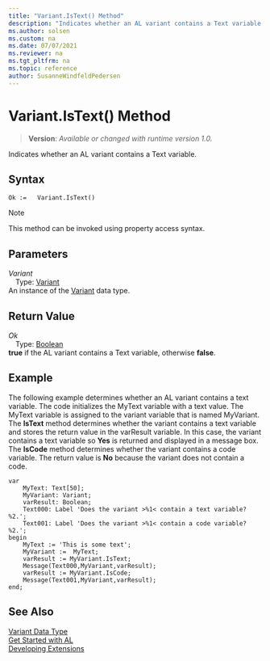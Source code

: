 ```yaml
---
title: "Variant.IsText() Method"
description: "Indicates whether an AL variant contains a Text variable."
ms.author: solsen
ms.custom: na
ms.date: 07/07/2021
ms.reviewer: na
ms.tgt_pltfrm: na
ms.topic: reference
author: SusanneWindfeldPedersen
---
```

[//]: # (START>DO_NOT_EDIT)
[//]: # (IMPORTANT:Do not edit any of the content between here and the END>DO_NOT_EDIT.)
[//]: # (Any modifications should be made in the .xml files in the ModernDev repo.)
# Variant.IsText() Method
> **Version**: _Available or changed with runtime version 1.0._

Indicates whether an AL variant contains a Text variable.


## Syntax
```AL
Ok :=   Variant.IsText()
```
> [!NOTE]
> This method can be invoked using property access syntax.

## Parameters
*Variant*  
&emsp;Type: [Variant](variant-data-type.md)  
An instance of the [Variant](variant-data-type.md) data type.  

## Return Value
*Ok*  
&emsp;Type: [Boolean](../boolean/boolean-data-type.md)  
**true** if the AL variant contains a Text variable, otherwise **false**.


[//]: # (IMPORTANT: END>DO_NOT_EDIT)

## Example  
 The following example determines whether an AL variant contains a text variable. The code initializes the MyText variable with a text value. The MyText variable is assigned to the variant variable that is named MyVariant. The **IsText** method determines whether the variant contains a text variable and stores the return value in the varResult variable. In this case, the variant contains a text variable so **Yes** is returned and displayed in a message box. The **IsCode** method determines whether the variant contains a code variable. The return value is **No** because the variant does not contain a code. 

```al
var
    MyText: Text[50];
    MyVariant: Variant;
    varResult: Boolean;
    Text000: Label 'Does the variant >%1< contain a text variable? %2.';
    Text001: Label 'Does the variant >%1< contain a code variable? %2.';
begin
    MyText := 'This is some text';  
    MyVariant :=  MyText;  
    varResult := MyVariant.IsText;  
    Message(Text000,MyVariant,varResult);  
    varResult := MyVariant.IsCode;  
    Message(Text001,MyVariant,varResult);  
end;
```  

## See Also
[Variant Data Type](variant-data-type.md)  
[Get Started with AL](../../devenv-get-started.md)  
[Developing Extensions](../../devenv-dev-overview.md)